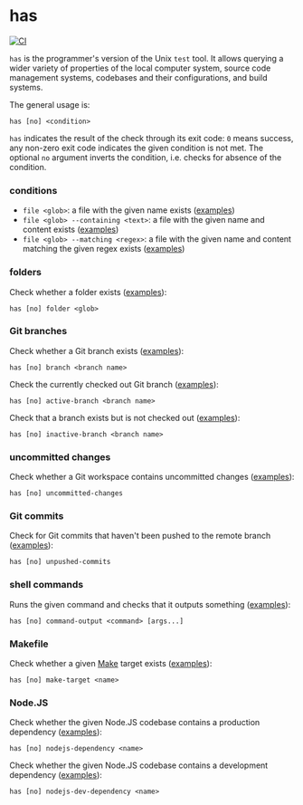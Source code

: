 # has

[![CI](https://github.com/kevgo/has/actions/workflows/ci.yml/badge.svg)](https://github.com/kevgo/has/actions/workflows/ci.yml)

`has` is the programmer's version of the Unix `test` tool. It
allows querying a wider variety of properties of the local computer system, source
code management systems, codebases and their configurations, and build systems.

The general usage is:

```
has [no] <condition>
```

`has` indicates the result of the check through its exit code: `0` means
success, any non-zero exit code indicates the given condition is not met. The
optional `no` argument inverts the condition, i.e. checks for absence of the
condition.

### conditions

- `file <glob>`: a file with the given name exists ([examples](features/file-name.feature))
- `file <glob> --containing <text>`: a file with the given name and content exists ([examples](features/file-content.feature))
- `file <glob> --matching <regex>`: a file with the given name and content matching the given regex exists ([examples](features/file-content-regex.feature))

### folders

Check whether a folder exists ([examples](features/folder.feature)):

```
has [no] folder <glob>
```

### Git branches

Check whether a Git branch exists ([examples](features/git-branch.feature)):

```
has [no] branch <branch name>
```

Check the currently checked out Git branch
([examples](features/git-branch-active.feature)):

```
has [no] active-branch <branch name>
```

Check that a branch exists but is not checked out
([examples](features/git-branch-inactive.feature)):

```
has [no] inactive-branch <branch name>
```

### uncommitted changes

Check whether a Git workspace contains uncommitted changes
([examples](features/uncommitted-changes.feature)):

```
has [no] uncommitted-changes
```

### Git commits

Check for Git commits that haven't been pushed to the remote branch
([examples](features/unpushed-commits.feature)):

```
has [no] unpushed-commits
```

### shell commands

Runs the given command and checks that it outputs something
([examples](features/command-output.feature)):

```
has [no] command-output <command> [args...]
```

### Makefile

Check whether a given [Make](https://www.gnu.org/software/make) target exists
([examples](features/make-target.feature)):

```
has [no] make-target <name>
```

### Node.JS

Check whether the given Node.JS codebase contains a production dependency
([examples](features/node-dependency.feature)):

```
has [no] nodejs-dependency <name>
```

Check whether the given Node.JS codebase contains a development dependency
([examples](features/node-dependency.feature)):

```
has [no] nodejs-dev-dependency <name>
```
